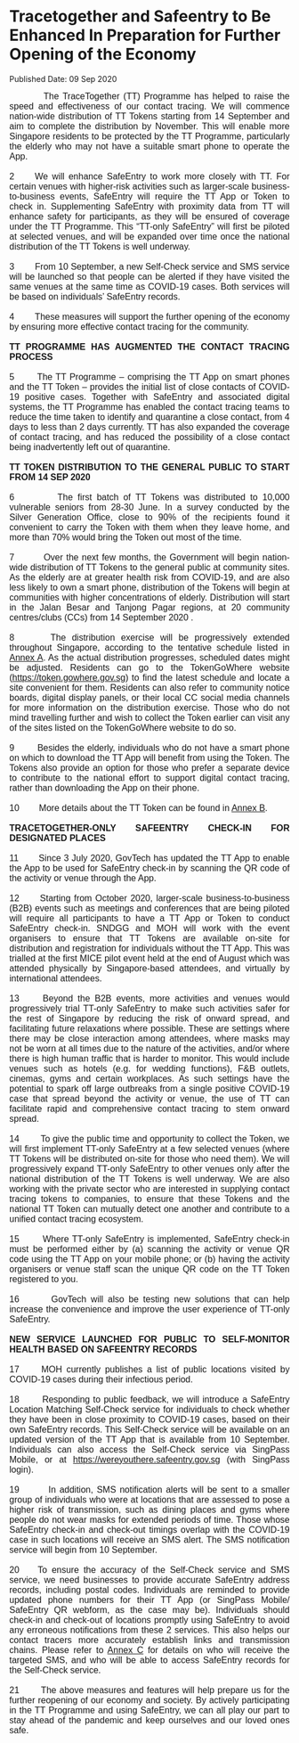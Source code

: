 <html>
    <meta http-equiv="Content-Type" content="text/html; charset=utf-8"/>
    <meta charset="utf-8"/>
    <title>Tracetogether and Safeentry to Be Enhanced In Preparation for Further Opening of the Economy</title>
    <body><h1>Tracetogether and Safeentry to Be Enhanced In Preparation for Further Opening of the Economy</h1>
    <p>Published Date: 09 Sep 2020</p> <p style="text-align: justify;"><span style="font-family: Arial;"><span style="font-size: 16px;">&nbsp; &nbsp; &nbsp; &nbsp; &nbsp;The TraceTogether (TT) Programme has helped to raise the speed and effectiveness of our contact tracing. We will commence nation-wide distribution of TT Tokens starting from 14 September and aim to complete the distribution by November. This will enable more Singapore residents to be protected by the TT Programme, particularly the elderly who may not have a suitable smart phone to operate the App.<br><br>2&nbsp; &nbsp; &nbsp;We will enhance SafeEntry to work more closely with TT. For certain venues with higher-risk activities such as larger-scale business-to-business events, SafeEntry will require the TT App or Token to check in. Supplementing SafeEntry with proximity data from TT will enhance safety for participants, as they will be ensured of coverage under the TT Programme. This “TT-only SafeEntry” will first be piloted at selected venues, and will be expanded over time once the national distribution of the TT Tokens is well underway.&nbsp;<br><br>3&nbsp; &nbsp; &nbsp; &nbsp; From 10 September, a new Self-Check service and SMS service will be launched so that people can be alerted if they have visited the same venues at the same time as COVID-19 cases. Both services will be based on individuals’ SafeEntry records.<br><br>4&nbsp; &nbsp; &nbsp; &nbsp; These measures will support the further opening of the economy by ensuring more effective contact tracing for the community.<br><br><strong>TT PROGRAMME HAS AUGMENTED THE CONTACT TRACING PROCESS</strong><br><br>5&nbsp; &nbsp; &nbsp; &nbsp;The TT Programme – comprising the TT App on smart phones and the TT Token – provides the initial list of close contacts of COVID-19 positive cases. Together with SafeEntry and associated digital systems, the TT Programme has enabled the contact tracing teams to reduce the time taken to identify and quarantine a close contact, from 4 days to less than 2 days currently. TT has also expanded the coverage of contact tracing, and has reduced the possibility of a close contact being inadvertently left out of quarantine.&nbsp;<br><br><strong>TT TOKEN DISTRIBUTION TO THE GENERAL PUBLIC TO START FROM 14 SEP 2020</strong><br><br>6&nbsp; &nbsp; &nbsp; &nbsp; &nbsp;The first batch of TT Tokens was distributed to 10,000 vulnerable seniors from 28-30 June. In a survey conducted by the Silver Generation Office, close to 90% of the recipients found it convenient to carry the Token with them when they leave home, and more than 70% would bring the Token out most of the time.<br><br>7&nbsp; &nbsp; &nbsp; &nbsp; &nbsp;Over the next few months, the Government will begin nation-wide distribution of TT Tokens to the general public at community sites. As the elderly are at greater health risk from COVID-19, and are also less likely to own a smart phone, distribution of the Tokens will begin at communities with higher concentrations of elderly. Distribution will start in the Jalan Besar and Tanjong Pagar regions, at 20 community centres/clubs (CCs) from 14 September 2020 .&nbsp;<br><br>8&nbsp; &nbsp; &nbsp; The distribution exercise will be progressively extended throughout Singapore, according to the tentative schedule listed in <a href="/docs/librariesprovider5/default-document-library/annex-a53ebf72b9f554a37868783e876666d7a.pdf?sfvrsn=8b4981e4_0" title="Annex A">Annex A</a>. As the actual distribution progresses, scheduled dates might be adjusted. Residents can go to the TokenGoWhere website (<a href="https://token.gowhere.gov.sg/" title="" class="" target="">https://token.gowhere.gov.sg</a>) to find the latest schedule and locate a site convenient for them. Residents can also refer to community notice boards, digital display panels, or their local CC social media channels for more information on the distribution exercise. Those who do not mind travelling further and wish to collect the Token earlier can visit any of the sites listed on the TokenGoWhere website to do so.&nbsp;<br><br>9&nbsp; &nbsp; &nbsp; &nbsp; Besides the elderly, individuals who do not have a smart phone on which to download the TT App will benefit from using the Token. The Tokens also provide an option for those who prefer a separate device to contribute to the national effort to support digital contact tracing, rather than downloading the App on their phone.&nbsp;&nbsp;<br><br>10&nbsp; &nbsp; &nbsp; &nbsp; More details about the TT Token can be found in <a href="/docs/librariesprovider5/default-document-library/annex-bcd14ef8c896f404b9c73dd77b1e037bc.pdf?sfvrsn=971a3cdf_0" title="Annex B">Annex B</a>.&nbsp;<br><br><strong>TRACETOGETHER-ONLY SAFEENTRY CHECK-IN FOR DESIGNATED PLACES</strong><br><br>11&nbsp; &nbsp; &nbsp; &nbsp;Since 3 July 2020, GovTech has updated the TT App to enable the App to be used for SafeEntry check-in by scanning the QR code of the activity or venue through the App.&nbsp;<br><br>12&nbsp; &nbsp; &nbsp; Starting from October 2020, larger-scale business-to-business (B2B) events such as meetings and conferences that are being piloted will require all participants to have a TT App or Token to conduct SafeEntry check-in. SNDGG and MOH will work with the event organisers to ensure that TT Tokens are available on-site for distribution and registration for individuals without the TT App. This was trialled at the first MICE pilot event held at the end of August which was attended physically by Singapore-based attendees, and virtually by international attendees.&nbsp; &nbsp;&nbsp;<br><br>13&nbsp; &nbsp; &nbsp;Beyond the B2B events, more activities and venues would progressively trial TT-only SafeEntry to make such activities safer for the rest of Singapore by reducing the risk of onward spread, and facilitating future relaxations where possible. These are settings where there may be close interaction among attendees, where masks may not be worn at all times due to the nature of the activities, and/or where there is high human traffic that is harder to monitor. This would include venues such as hotels (e.g. for wedding functions), F&amp;B outlets, cinemas, gyms and certain workplaces. As such settings have the potential to spark off large outbreaks from a single positive COVID-19 case that spread beyond the activity or venue, the use of TT can facilitate rapid and comprehensive contact tracing to stem onward spread.&nbsp;<br><br>14&nbsp; &nbsp; &nbsp; &nbsp; To give the public time and opportunity to collect the Token, we will first implement TT-only SafeEntry at a few selected venues (where TT Tokens will be distributed on-site for those who need them). We will progressively expand TT-only SafeEntry to other venues only after the national distribution of the TT Tokens is well underway. We are also working with the private sector who are interested in supplying contact tracing tokens to companies, to ensure that these Tokens and the national TT Token can mutually detect one another and contribute to a unified contact tracing ecosystem.&nbsp;<br><br>15&nbsp; &nbsp; &nbsp; &nbsp;Where TT-only SafeEntry is implemented, SafeEntry check-in must be performed either by (a) scanning the activity or venue QR code using the TT App on your mobile phone; or (b) having the activity organisers or venue staff scan the unique QR code on the TT Token registered to you.&nbsp;&nbsp;<br><br>16&nbsp; &nbsp; &nbsp; &nbsp;GovTech will also be testing new solutions that can help increase the convenience and improve the user experience of TT-only SafeEntry.&nbsp;<br><br><strong>NEW SERVICE LAUNCHED FOR PUBLIC TO SELF-MONITOR HEALTH BASED ON SAFEENTRY RECORDS</strong><br><br>17&nbsp; &nbsp; &nbsp;MOH currently publishes a list of public locations visited by COVID-19 cases during their infectious period.&nbsp;<br><br>18&nbsp; &nbsp; &nbsp; &nbsp;Responding to public feedback, we will introduce a SafeEntry Location Matching Self-Check service for individuals to check whether they have been in close proximity to COVID-19 cases, based on their own SafeEntry records. This Self-Check service will be available on an updated version of the TT App that is available from 10 September. Individuals can also access the Self-Check service via SingPass Mobile, or at <a href="https://wereyouthere.safeentry.gov.sg" title="" class="" target="">https://wereyouthere.safeentry.gov.sg</a>&nbsp;(with SingPass login).<br><br>19&nbsp; &nbsp; &nbsp; &nbsp; In addition, SMS notification alerts will be sent to a smaller group of individuals who were at locations that are assessed to pose a higher risk of transmission, such as dining places and gyms where people do not wear masks for extended periods of time. Those whose SafeEntry check-in and check-out timings overlap with the COVID-19 case in such locations will receive an SMS alert. The SMS notification service will begin from 10 September.<br><br>20&nbsp; &nbsp; To ensure the accuracy of the Self-Check service and SMS service, we need businesses to provide accurate SafeEntry address records, including postal codes. Individuals are reminded to provide updated phone numbers for their TT App (or SingPass Mobile/ SafeEntry QR webform, as the case may be). Individuals should check-in and check-out of locations promptly using SafeEntry to avoid any erroneous notifications from these 2 services. This also helps our contact tracers more accurately establish links and transmission chains. Please refer to <a href="/docs/librariesprovider5/default-document-library/annex-cdd3a6e8a37374d99bbf5c5471f042d51.pdf?sfvrsn=71ed6f6c_0" title="Annex C">Annex C</a>&nbsp;for details on who will receive the targeted SMS, and who will be able to access SafeEntry records for the Self-Check service.<br><br>21&nbsp; &nbsp; &nbsp; &nbsp;The above measures and features will help prepare us for the further reopening of our economy and society. By actively participating in the TT Programme and using SafeEntry, we can all play our part to stay ahead of the pandemic and keep ourselves and our loved ones safe.</span></span></p></body>
</html>
